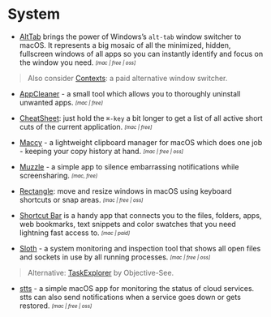 # System

- [AltTab](https://alt-tab-macos.netlify.app/) brings the power of Windows’s `alt-tab` window switcher to macOS. It represents a big mosaic of all the minimized, hidden, fullscreen windows of all apps so you can instantly identify and focus on the window you need. <sub><sup>*[mac | free | oss]*</sup></sub>
> Also consider [Contexts](https://contexts.co/): a paid alternative window switcher.

- [AppCleaner](https://freemacsoft.net/appcleaner/) - a small tool which allows you to thoroughly uninstall unwanted apps. <sub><sup>*[mac | free]*</sup></sub>

- [CheatSheet](https://www.mediaatelier.com/CheatSheet/): just hold the `⌘-key` a bit longer to get a list of all active short cuts of the current application. <sub><sup>*[mac | free]*</sup></sub>

- [Maccy](https://maccy.app/) - a lightweight clipboard manager for macOS which does one job - keeping your copy history at hand. <sub><sup>*[mac | free | oss]*</sup></sub>

- [Muzzle](https://muzzleapp.com/) - a simple app to silence embarrassing notifications while screensharing. <sub><sup>*[mac, free]*</sup></sub>

- [Rectangle](https://rectangleapp.com/): move and resize windows in macOS using keyboard shortcuts or snap areas. <sub><sup>*[mac | free | oss]*</sup></sub>

- [Shortcut Bar](https://fiplab.com/apps/shortcut-bar-for-mac) is a handy app that connects you to the files, folders, apps, web bookmarks, text snippets and color swatches that you need lightning fast access to. <sub><sup>*[mac | paid]*</sup></sub>

- [Sloth](https://sveinbjorn.org/sloth) - a system monitoring and inspection tool that shows all open files and sockets in use by all running processes. <sub><sup>*[mac | free | oss]*</sup></sub>
> Alternative: [TaskExplorer](https://objective-see.com/products/taskexplorer.html) by Objective-See.

- [stts](https://github.com/inket/stts) - a simple macOS app for monitoring the status of cloud services. stts can also send notifications when a service goes down or gets restored. <sub><sup>*[mac | free | oss]*</sup></sub>
